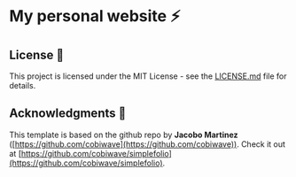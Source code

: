 # My personal website ⚡️ 

## License 📄

This project is licensed under the MIT License - see the [LICENSE.md](LICENSE.md) file for details.

## Acknowledgments 🎁

This template is based on the github repo by **Jacobo Martinez** ([https://github.com/cobiwave](https://github.com/cobiwave)). Check it out at [https://github.com/cobiwave/simplefolio](https://github.com/cobiwave/simplefolio).